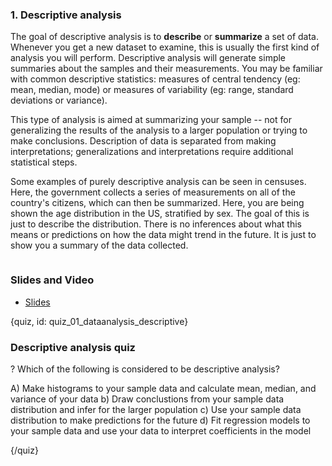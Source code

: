 ### 1. Descriptive analysis 

The goal of descriptive analysis is to **describe** or **summarize** a set of data. Whenever you get a new dataset to examine, this is usually the first kind of analysis you will perform. Descriptive analysis will generate simple summaries about the samples and their measurements. You may be familiar with common descriptive statistics: measures of central tendency (eg: mean, median, mode) or measures of variability (eg: range, standard deviations or variance). 

This type of analysis is aimed at summarizing your sample -- not for generalizing the results of the analysis to a larger population or trying to make conclusions. Description of data is separated from making interpretations; generalizations and interpretations require additional statistical steps. 

Some examples of purely descriptive analysis can be seen in censuses. Here, the government collects a series of measurements on all of the country's citizens, which can then be summarized. Here, you are being shown the age distribution in the US, stratified by sex. The goal of this is just to describe the distribution. There is no inferences about what this means or predictions on how the data might trend in the future. It is just to show you a summary of the data collected. 

![]()

### Slides and Video

* [Slides]()

{quiz, id: quiz_01_dataanalysis_descriptive}

### Descriptive analysis quiz

? Which of the following is considered to be descriptive analysis?

A) Make histograms to your sample data and calculate mean, median, and variance of your data
b) Draw conclustions from your sample data distribution and infer for the larger population
c) Use your sample data distribution to make predictions for the future
d) Fit regression models to your sample data and use your data to interpret coefficients in the model


{/quiz}
